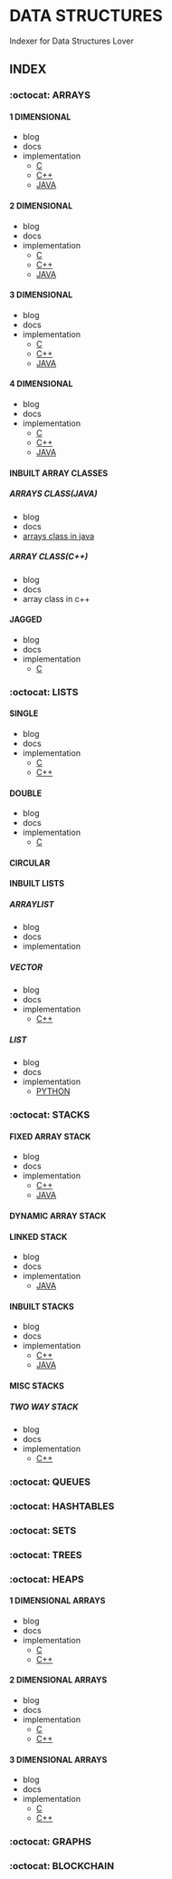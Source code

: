 # DATA STRUCTURES

Indexer for Data Structures Lover

## INDEX

### :octocat: ARRAYS

#### 1 DIMENSIONAL

* blog
* docs
* implementation
  * [C](C/Data-Structures/ARRAYS/1darrays.c)
  * [C++](C++/Data-Structures/ARRAYS/1darrays.cpp)
  * [JAVA](Java/Data-Structures/ARRAYS/oneDarray.java)

#### 2 DIMENSIONAL

* blog
* docs
* implementation
  * [C](C/Data-Structures/ARRAYS/2darrays.c)
  * [C++](C++/Data-Structures/ARRAYS/2darrays.cpp)
  * [JAVA](Java/Data-Structures/ARRAYS/twoDarray.java)

#### 3 DIMENSIONAL

* blog
* docs
* implementation
  * [C](C/Data-Structures/ARRAYS/3darrays.c)
  * [C++](C++/Data-Structures/ARRAYS/3darrays.cpp)
  * [JAVA](Java/Data-Structures/ARRAYS/threeDarray.java)

#### 4 DIMENSIONAL

* blog
* docs
* implementation
  * [C](C/Data-Structures/ARRAYS/4darrays.c)
  * [C++](C++/Data-Structures/ARRAYS/4darrays.cpp)
  * [JAVA](Java/Data-Structures/ARRAYS/fourDarray.java)

#### INBUILT ARRAY CLASSES

##### ARRAYS CLASS(JAVA)

* blog
* docs
* [arrays class in java](Java/Data-Structures/ARRAYS/arrays.java)

##### ARRAY CLASS(C++)

* blog
* docs
* array class in c++

#### JAGGED

* blog
* docs
* implementation
  * [C](C/Data-Structures/ARRAYS/jaggedarray.c)

### :octocat: LISTS

#### SINGLE

* blog
* docs
* implementation
  * [C](C/Data-Structures/LINKED-LIST/SINGLE/Main.c)
  * [C++](C++/Data-Structures/LISTS/LINKED-LIST/SINGLE/Main.cpp)

#### DOUBLE

* blog
* docs
* implementation
  * [C](C/Data-Structures/LINKED-LIST/DOUBLE/Main.c)

#### CIRCULAR

#### INBUILT LISTS

##### ARRAYLIST

* blog
* docs
* implementation

##### VECTOR

* blog
* docs
* implementation
  * [C++](C++/Data-Structures/LISTS/VECTORS/Main.cpp)

##### LIST

* blog
* docs
* implementation
  * [PYTHON](Python3/Data-Structures/LISTS/inbuiltList.py)

### :octocat: STACKS

#### FIXED ARRAY STACK

* blog
* docs
* implementation
  * [C++](C++/Data-Structures/STACKS/Stack.hpp)
  * [JAVA](Java/Data-Structures/STACKS/FIXED-ARRAY-STACK/ArrayStack.java)

#### DYNAMIC ARRAY STACK

#### LINKED STACK

* blog
* docs
* implementation
  * [JAVA](Java/Data-Structures/STACKS/LINKED-STACK/LinkedStack.java)

#### INBUILT STACKS

* blog
* docs
* implementation
  * [C++](C++/Data-Structures/STACKS/stack.cpp)
  * [JAVA](Java/Data-Structures/STACKS/INBUILT-STACK/Stacks.java)

#### MISC STACKS

##### TWO WAY STACK

* blog
* docs
* implementation
  * [C++](C++/Data-Structures/STACKS/Tstack.hpp)

### :octocat: QUEUES

### :octocat: HASHTABLES

### :octocat: SETS

### :octocat: TREES

### :octocat: HEAPS

#### 1 DIMENSIONAL ARRAYS

* blog
* docs
* implementation
  * [C](C/Data-Structures/HEAPS/dynamicarray.c)
  * [C++](C++/Data-Structures/HEAPS/1darray.cpp)

#### 2 DIMENSIONAL ARRAYS

* blog
* docs
* implementation
  * [C](C/Data-Structures/HEAPS/dynamic2d.c)
  * [C++](C++/Data-Structures/HEAPS/2darray.cpp)

#### 3 DIMENSIONAL ARRAYS

* blog
* docs
* implementation
  * [C](C/Data-Structures/HEAPS/dynamic3d.c)
  * [C++](C++/Data-Structures/HEAPS/1darray.cpp)

### :octocat: GRAPHS

### :octocat: BLOCKCHAIN
